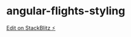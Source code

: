 # angular-flights-styling

[Edit on StackBlitz ⚡️](https://stackblitz.com/edit/angular-flights-styling)
